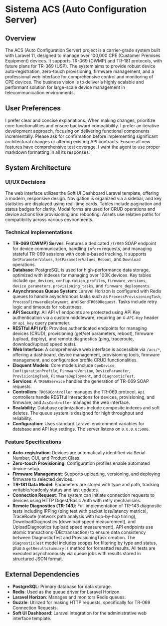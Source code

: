 # Sistema ACS (Auto Configuration Server)

## Overview
The ACS (Auto Configuration Server) project is a carrier-grade system built with Laravel 11, designed to manage over 100,000 CPE (Customer Premises Equipment) devices. It supports TR-069 (CWMP) and TR-181 protocols, with future plans for TR-369 (USP). The system aims to provide robust device auto-registration, zero-touch provisioning, firmware management, and a professional web interface for comprehensive control and monitoring of CPE devices. The business vision is to deliver a highly scalable and performant solution for large-scale device management in telecommunication environments.

## User Preferences
I prefer clear and concise explanations. When making changes, prioritize core functionalities and ensure backward compatibility. I prefer an iterative development approach, focusing on delivering functional components incrementally. Please ask for confirmation before implementing significant architectural changes or altering existing API contracts. Ensure all new features have comprehensive test coverage. I want the agent to use proper markdown formatting in all its responses.

## System Architecture

### UI/UX Decisions
The web interface utilizes the Soft UI Dashboard Laravel template, offering a modern, responsive design. Navigation is organized via a sidebar, and key statistics are displayed using real-time cards. Tables include pagination and status badges for clarity. Modal forms are used for CRUD operations and device actions like provisioning and rebooting. Assets use relative paths for compatibility across various environments.

### Technical Implementations
- **TR-069 (CWMP) Server**: Features a dedicated `/tr069` SOAP endpoint for device communication, handling `Inform` requests, and managing stateful TR-069 sessions with cookie-based tracking. It supports `GetParameterValues`, `SetParameterValues`, `Reboot`, and `Download` operations.
- **Database**: PostgreSQL is used for high-performance data storage, optimized with indexes for managing over 100K devices. Key tables include `cpe_devices`, `configuration_profiles`, `firmware_versions`, `device_parameters`, `provisioning_tasks`, and `firmware_deployments`.
- **Asynchronous Queue System**: Laravel Horizon is configured with Redis queues to handle asynchronous tasks such as `ProcessProvisioningTask`, `ProcessFirmwareDeployment`, and `SendTR069Request`. Tasks include retry logic and timeouts for robustness.
- **API Security**: All API v1 endpoints are protected using API Key authentication via a custom middleware, requiring an `X-API-Key` header or `api_key` query parameter.
- **RESTful API (v1)**: Provides authenticated endpoints for managing devices (CRUD), provisioning (get/set parameters, reboot), firmware (upload, deploy), and remote diagnostics (ping, traceroute, download/upload speed tests).
- **Web Interface**: A comprehensive web interface is accessible via `/acs/*`, offering a dashboard, device management, provisioning tools, firmware management, and configuration profile CRUD functionalities.
- **Eloquent Models**: Core models include `CpeDevice`, `ConfigurationProfile`, `FirmwareVersion`, `DeviceParameter`, `ProvisioningTask`, `FirmwareDeployment`, and `DiagnosticTest`.
- **Services**: A `TR069Service` handles the generation of TR-069 SOAP requests.
- **Controllers**: `TR069Controller` manages the TR-069 protocol, `Api` controllers handle RESTful interactions for devices, provisioning, and firmware, and `AcsController` manages the web interface.
- **Scalability**: Database optimizations include composite indexes and soft deletes. The queue system is designed for high throughput and reliability.
- **Configuration**: Uses standard Laravel environment variables for database and API key settings. The server listens on `0.0.0.0:5000`.

### Feature Specifications
- **Auto-registration**: Devices are automatically identified via Serial Number, OUI, and Product Class.
- **Zero-touch Provisioning**: Configuration profiles enable automated device setup.
- **Firmware Management**: Supports uploading, versioning, and deploying firmware to selected devices.
- **TR-181 Data Model**: Parameters are stored with type and path, tracking writable/readonly status and last updates.
- **Connection Request**: The system can initiate connection requests to devices using HTTP Digest/Basic Auth with retry mechanisms.
- **Remote Diagnostics (TR-143)**: Full implementation of TR-143 diagnostic tests including IPPing (ping test with packet loss/latency metrics), TraceRoute (network path analysis with hop-by-hop timing), DownloadDiagnostics (download speed measurement), and UploadDiagnostics (upload speed measurement). API endpoints use atomic transactions (DB::transaction) to ensure data consistency between DiagnosticTest and ProvisioningTask creation. The `DiagnosticTest` model includes scopes for filtering by type and status, plus a `getResultsSummary()` method for formatted results. All tests are executed asynchronously via queue jobs with results stored in structured JSON format.

## External Dependencies
- **PostgreSQL**: Primary database for data storage.
- **Redis**: Used as the queue driver for Laravel Horizon.
- **Laravel Horizon**: Manages and monitors Redis queues.
- **Guzzle**: Utilized for making HTTP requests, specifically for TR-069 Connection Requests.
- **Soft UI Dashboard**: Laravel integration for the administrative web interface template.